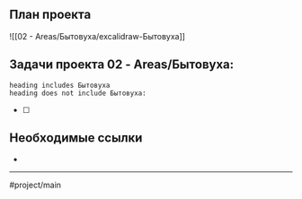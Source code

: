 ## План проекта
![[02 - Areas/Бытовуха/excalidraw-Бытовуха]]
## Задачи проекта 02 - Areas/Бытовуха:
```tasks
heading includes Бытовуха
heading does not include Бытовуха:
```
- [ ]
## Необходимые ссылки
- 
---
#project/main